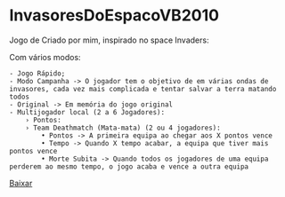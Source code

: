 # InvasoresDoEspacoVB2010

Jogo de Criado por mim, inspirado no space Invaders:

Com vários modos:

	- Jogo Rápido;
	- Modo Campanha -> O jogador tem o objetivo de em várias ondas de invasores, cada vez mais complicada e tentar salvar a terra matando todos
	- Original -> Em memória do jogo original
	- Multijogador local (2 a 6 Jogadores):
		› Pontos:
		› Team Deathmatch (Mata-mata) (2 ou 4 jogadores):
			• Pontos -> A primeira equipa ao chegar aos X pontos vence
			• Tempo -> Quando X tempo acabar, a equipa que tiver mais pontos vence
			• Morte Subita -> Quando todos os jogadores de uma equipa perderem ao mesmo tempo, o jogo acaba e vence a outra equipa

[Baixar](https://drive.google.com/file/d/1IrzjB2sBXuNdM5Dfey-MzrHNpBKu-9lN/view?usp=sharing)
